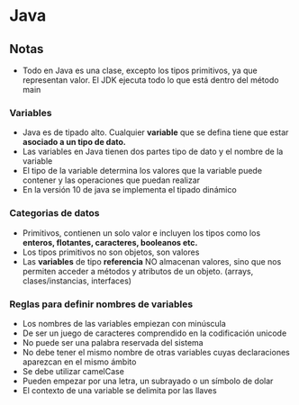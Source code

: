 # Java
## Notas

- Todo en Java es una clase, excepto los tipos primitivos, ya que representan valor. El JDK ejecuta todo lo que está dentro del método main

### Variables
- Java es de tipado alto. Cualquier **variable** que se defina tiene que estar **asociado a un tipo de dato.**
- Las variables en Java tienen dos partes tipo de dato y el nombre de la variable
- El tipo de la variable determina los valores que la variable puede contener y las operaciones que puedan realizar
- En la versión 10 de java se implementa el tipado dinámico
### Categorias de datos

- Primitivos, contienen un solo valor e incluyen los tipos como los **enteros, flotantes, caracteres, booleanos etc.**
- Los tipos primitivos no son objetos, son valores
- Las **variables** de tipo **referencia** NO almacenan valores, sino que nos permiten acceder a métodos y atributos de un objeto. (arrays, clases/instancias, interfaces)

### Reglas para definir nombres de variables

- Los nombres de las variables empiezan con minúscula
- De ser un juego de caracteres comprendido en la codificación unicode
- No puede ser una palabra reservada del sistema
- No debe tener el mismo nombre de otras variables cuyas declaraciones aparezcan en el mismo ámbito
- Se debe utilizar camelCase
- Pueden empezar por una letra, un subrayado o un símbolo de dolar
- El contexto de una variable se delimita por las llaves